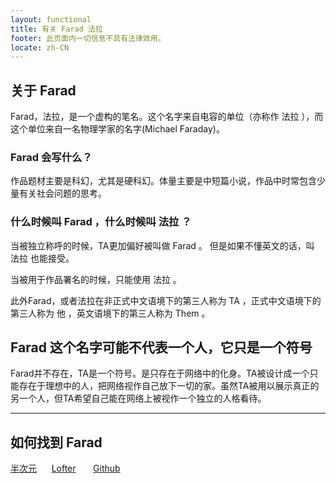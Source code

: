 ```yaml
---
layout: functional
title: 有关 Farad 法拉
footer: 此页面内一切信息不具有法律效用。
locate: zh-CN
---
```


## 关于 Farad

Farad，法拉，是一个虚构的笔名。这个名字来自电容的单位（亦称作 法拉 ），而这个单位来自一名物理学家的名字(Michael Faraday)。

### Farad 会写什么？

作品题材主要是科幻，尤其是硬科幻。体量主要是中短篇小说，作品中时常包含少量有关社会问题的思考。

### 什么时候叫 Farad ，什么时候叫 法拉 ？

当被独立称呼的时候，TA更加偏好被叫做 Farad 。
但是如果不懂英文的话，叫 法拉 也能接受。

当被用于作品署名的时候，只能使用 法拉 。

此外Farad，或者法拉在非正式中文语境下的第三人称为 TA ，正式中文语境下的第三人称为 他 ，英文语境下的第三人称为 Them 。

## Farad 这个名字可能不代表一个人，它只是一个符号

Farad并不存在，TA是一个符号。是只存在于网络中的化身。TA被设计成一个只能存在于理想中的人，把网络视作自己放下一切的家。虽然TA被用以展示真正的另一个人，但TA希望自己能在网络上被视作一个独立的人格看待。

-----

## 如何找到 Farad

[半次元](https://bcy.net/u/954030853732910)&nbsp;&nbsp;&nbsp;&nbsp;&nbsp;&nbsp;[Lofter](https://farad314.lofter.com/)
&nbsp;&nbsp;&nbsp;&nbsp;&nbsp;&nbsp;[Github](https://github.com/farad314)
